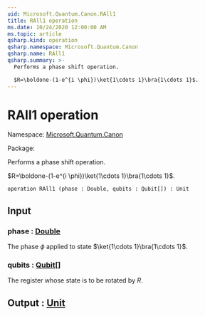 ```yaml
---
uid: Microsoft.Quantum.Canon.RAll1
title: RAll1 operation
ms.date: 10/24/2020 12:00:00 AM
ms.topic: article
qsharp.kind: operation
qsharp.namespace: Microsoft.Quantum.Canon
qsharp.name: RAll1
qsharp.summary: >-
  Performs a phase shift operation.

  $R=\boldone-(1-e^{i \phi})\ket{1\cdots 1}\bra{1\cdots 1}$.
---
```


# RAll1 operation

Namespace: [Microsoft.Quantum.Canon](xref:Microsoft.Quantum.Canon)

Package: [](https://nuget.org/packages/)


Performs a phase shift operation.$R=\boldone-(1-e^{i \phi})\ket{1\cdots 1}\bra{1\cdots 1}$.

```qsharp
operation RAll1 (phase : Double, qubits : Qubit[]) : Unit
```


## Input

### phase : [Double](xref:microsoft.quantum.lang-ref.double)

The phase $\phi$ applied to state $\ket{1\cdots 1}\bra{1\cdots 1}$.


### qubits : [Qubit](xref:microsoft.quantum.lang-ref.qubit)[]

The register whose state is to be rotated by $R$.



## Output : [Unit](xref:microsoft.quantum.lang-ref.unit)


